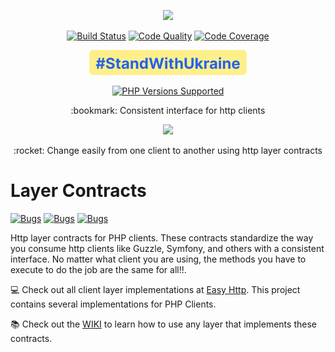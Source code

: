 <p align="center"><img src="https://blog.pleets.org/img/articles/easy-http-logo-320.png"></p>

<p align="center">
<a href="https://github.com/easy-http/layer-contracts/actions?query=workflow%3Atests"><img src="https://github.com/easy-http/layer-contracts/workflows/tests/badge.svg" alt="Build Status"></a>
<a href="https://scrutinizer-ci.com/g/easy-http/layer-contracts"><img src="https://img.shields.io/scrutinizer/g/easy-http/layer-contracts.svg" alt="Code Quality"></a>
<a href="https://sonarcloud.io/summary/overall?id=easy-http_layer-contracts"><img src="https://sonarcloud.io/api/project_badges/measure?project=easy-http_layer-contracts&metric=coverage" alt="Code Coverage"></a>
</p>
<p align="center">
  <a href="https://stand-with-ukraine.pp.ua" title="#StandWithUkraine"><img alt="#StandWithUkraine" src="https://raw.githubusercontent.com/vshymanskyy/StandWithUkraine/main/badges/StandWithUkraine.svg"></a>
</p>
<p align="center">
    <a href="#tada-php-support" title="PHP Versions Supported"><img alt="PHP Versions Supported" src="https://img.shields.io/badge/php-7.4%20to%208.2-777bb3.svg?logo=php&logoColor=white&labelColor=555555"></a>
</p>

<p align="center">
    :bookmark: Consistent interface for http clients
</p>

<p align="center"><img src="https://blog.pleets.org/img/articles/easy-http-contracts.png" width="500"></p>

<p align="center">
    :rocket: Change easily from one client to another using http layer contracts
</p>

# Layer Contracts

<a href="https://sonarcloud.io/dashboard?id=easy-http_layer-contracts"><img src="https://sonarcloud.io/api/project_badges/measure?project=easy-http_layer-contracts&metric=security_rating" alt="Bugs"></a>
<a href="https://sonarcloud.io/dashboard?id=easy-http_layer-contracts"><img src="https://sonarcloud.io/api/project_badges/measure?project=easy-http_layer-contracts&metric=bugs" alt="Bugs"></a>
<a href="https://sonarcloud.io/dashboard?id=easy-http_layer-contracts"><img src="https://sonarcloud.io/api/project_badges/measure?project=easy-http_layer-contracts&metric=code_smells" alt="Bugs"></a>

Http layer contracts for PHP clients. These contracts standardize the way you consume http clients like Guzzle, Symfony, and others
with a consistent interface. No matter what client you are using, the methods you have to execute to do the job are the same for all!!.

:computer: Check out all client layer implementations at [Easy Http](https://github.com/easy-http). This project contains several implementations for PHP Clients.

:books: Check out the [WIKI](https://github.com/easy-http/layer-contracts/wiki) to learn how to use any layer that implements these contracts.

